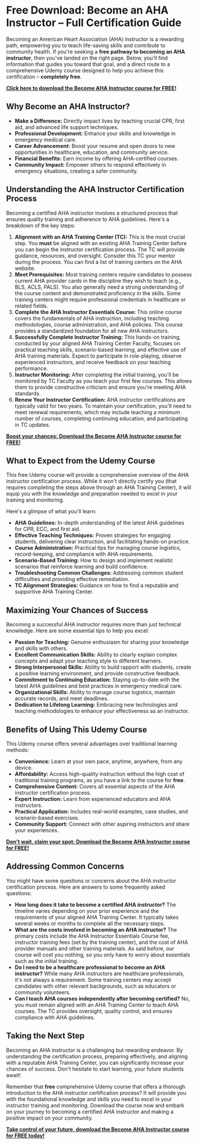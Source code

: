 # Free Download: Become an AHA Instructor – Full Certification Guide

Becoming an American Heart Association (AHA) instructor is a rewarding path, empowering you to teach life-saving skills and contribute to community health. If you're seeking a **free pathway to becoming an AHA instructor**, then you've landed on the right page. Below, you'll find information that guides you toward that goal, and a direct route to a comprehensive Udemy course designed to help you achieve this certification – **completely free**.

[**Click here to download the Become AHA Instructor course for FREE!**](https://udemywork.com/become-aha-instructor)

## Why Become an AHA Instructor?

*   **Make a Difference:** Directly impact lives by teaching crucial CPR, first aid, and advanced life support techniques.
*   **Professional Development:** Enhance your skills and knowledge in emergency medical care.
*   **Career Advancement:** Boost your resume and open doors to new opportunities in healthcare, education, and community service.
*   **Financial Benefits:** Earn income by offering AHA-certified courses.
*   **Community Impact:** Empower others to respond effectively in emergency situations, creating a safer community.

## Understanding the AHA Instructor Certification Process

Becoming a certified AHA instructor involves a structured process that ensures quality training and adherence to AHA guidelines. Here's a breakdown of the key steps:

1.  **Alignment with an AHA Training Center (TC):** This is the most crucial step. You **must** be aligned with an existing AHA Training Center before you can begin the instructor certification process. The TC will provide guidance, resources, and oversight. Consider this TC your mentor during the process. You can find a list of training centers on the AHA website.
2.  **Meet Prerequisites:** Most training centers require candidates to possess current AHA provider cards in the discipline they wish to teach (e.g., BLS, ACLS, PALS). You also generally need a strong understanding of the course content and demonstrated proficiency in the skills. Some training centers might require professional credentials in healthcare or related fields.
3.  **Complete the AHA Instructor Essentials Course:** This online course covers the fundamentals of AHA instruction, including teaching methodologies, course administration, and AHA policies. This course provides a standardized foundation for all new AHA instructors.
4.  **Successfully Complete Instructor Training:** This hands-on training, conducted by your aligned AHA Training Center Faculty, focuses on practical teaching skills, scenario-based learning, and effective use of AHA training materials. Expect to participate in role-playing, observe experienced instructors, and receive feedback on your teaching performance.
5.  **Instructor Monitoring:** After completing the initial training, you'll be monitored by TC Faculty as you teach your first few courses. This allows them to provide constructive criticism and ensure you're meeting AHA standards.
6.  **Renew Your Instructor Certification:** AHA instructor certifications are typically valid for two years. To maintain your certification, you'll need to meet renewal requirements, which may include teaching a minimum number of courses, completing continuing education, and participating in TC updates.

[**Boost your chances: Download the Become AHA Instructor course for FREE!**](https://udemywork.com/become-aha-instructor)

## What to Expect from the Udemy Course

This free Udemy course will provide a comprehensive overview of the AHA instructor certification process. While it won't directly certify you (that requires completing the steps above through an AHA Training Center), it will equip you with the knowledge and preparation needed to excel in your training and monitoring.

Here's a glimpse of what you'll learn:

*   **AHA Guidelines:** In-depth understanding of the latest AHA guidelines for CPR, ECC, and first aid.
*   **Effective Teaching Techniques:** Proven strategies for engaging students, delivering clear instruction, and facilitating hands-on practice.
*   **Course Administration:** Practical tips for managing course logistics, record-keeping, and compliance with AHA requirements.
*   **Scenario-Based Training:** How to design and implement realistic scenarios that reinforce learning and build confidence.
*   **Troubleshooting Common Challenges:** Addressing common student difficulties and providing effective remediation.
*   **TC Alignment Strategies:** Guidance on how to find a reputable and supportive AHA Training Center.

## Maximizing Your Chances of Success

Becoming a successful AHA instructor requires more than just technical knowledge. Here are some essential tips to help you excel:

*   **Passion for Teaching:** Genuine enthusiasm for sharing your knowledge and skills with others.
*   **Excellent Communication Skills:** Ability to clearly explain complex concepts and adapt your teaching style to different learners.
*   **Strong Interpersonal Skills:** Ability to build rapport with students, create a positive learning environment, and provide constructive feedback.
*   **Commitment to Continuing Education:** Staying up-to-date with the latest AHA guidelines and best practices in emergency medical care.
*   **Organizational Skills:** Ability to manage course logistics, maintain accurate records, and meet deadlines.
*   **Dedication to Lifelong Learning:** Embracing new technologies and teaching methodologies to enhance your effectiveness as an instructor.

## Benefits of Using This Udemy Course

This Udemy course offers several advantages over traditional learning methods:

*   **Convenience:** Learn at your own pace, anytime, anywhere, from any device.
*   **Affordability:** Access high-quality instruction without the high cost of traditional training programs, as you have a link to the course for **free**.
*   **Comprehensive Content:** Covers all essential aspects of the AHA instructor certification process.
*   **Expert Instruction:** Learn from experienced educators and AHA instructors.
*   **Practical Application:** Includes real-world examples, case studies, and scenario-based exercises.
*   **Community Support:** Connect with other aspiring instructors and share your experiences.

[**Don't wait, claim your spot: Download the Become AHA Instructor course for FREE!**](https://udemywork.com/become-aha-instructor)

## Addressing Common Concerns

You might have some questions or concerns about the AHA instructor certification process. Here are answers to some frequently asked questions:

*   **How long does it take to become a certified AHA instructor?** The timeline varies depending on your prior experience and the requirements of your aligned AHA Training Center. It typically takes several weeks or months to complete all the necessary steps.
*   **What are the costs involved in becoming an AHA instructor?** The primary costs include the AHA Instructor Essentials Course fee, instructor training fees (set by the training center), and the cost of AHA provider manuals and other training materials. As said before, our course will cost you nothing, so you only have to worry about essentials such as the initial training.
*   **Do I need to be a healthcare professional to become an AHA instructor?** While many AHA instructors are healthcare professionals, it's not always a requirement. Some training centers may accept candidates with other relevant backgrounds, such as educators or community volunteers.
*   **Can I teach AHA courses independently after becoming certified?** No, you must remain aligned with an AHA Training Center to teach AHA courses. The TC provides oversight, quality control, and ensures compliance with AHA guidelines.

## Taking the Next Step

Becoming an AHA instructor is a challenging but rewarding endeavor. By understanding the certification process, preparing effectively, and aligning with a reputable AHA Training Center, you can significantly increase your chances of success. Don't hesitate to start learning, your future students await!

Remember that **free** comprehensive Udemy course that offers a thorough introduction to the AHA instructor certification process? It will provide you with the foundational knowledge and skills you need to excel in your instructor training and monitoring. Download the course now and embark on your journey to becoming a certified AHA instructor and making a positive impact on your community.

**[Take control of your future, download the Become AHA Instructor course for FREE today!](https://udemywork.com/become-aha-instructor)**
